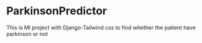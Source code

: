 # ParkinsonPredictor
This is Ml project with Django-Tailwind css to find whether the patient have parkinson or not
